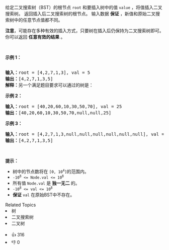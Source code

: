 <p>给定二叉搜索树（BST）的根节点<meta charset="UTF-8" />&nbsp;<code>root</code>&nbsp;和要插入树中的值<meta charset="UTF-8" />&nbsp;<code>value</code>&nbsp;，将值插入二叉搜索树。 返回插入后二叉搜索树的根节点。 输入数据 <strong>保证</strong> ，新值和原始二叉搜索树中的任意节点值都不同。</p>

<p><strong>注意</strong>，可能存在多种有效的插入方式，只要树在插入后仍保持为二叉搜索树即可。 你可以返回 <strong>任意有效的结果</strong> 。</p>

<p>&nbsp;</p>

<p><strong>示例 1：</strong></p>
<img alt="" src="https://assets.leetcode.com/uploads/2020/10/05/insertbst.jpg" />
<pre>
<strong>输入：</strong>root = [4,2,7,1,3], val = 5
<strong>输出：</strong>[4,2,7,1,3,5]
<strong>解释：</strong>另一个满足题目要求可以通过的树是：
<img alt="" src="https://assets.leetcode.com/uploads/2020/10/05/bst.jpg" />
</pre>

<p><strong>示例 2：</strong></p>

<pre>
<strong>输入：</strong>root = [40,20,60,10,30,50,70], val = 25
<strong>输出：</strong>[40,20,60,10,30,50,70,null,null,25]
</pre>

<p><strong>示例 3：</strong></p>

<pre>
<strong>输入：</strong>root = [4,2,7,1,3,null,null,null,null,null,null], val = 5
<strong>输出：</strong>[4,2,7,1,3,5]
</pre>

<p>&nbsp;</p>

<p><strong>提示：</strong></p>

<ul>
	<li>树中的节点数将在<meta charset="UTF-8" />&nbsp;<code>[0,&nbsp;10<sup>4</sup>]</code>的范围内。<meta charset="UTF-8" /></li>
	<li><code>-10<sup>8</sup>&nbsp;&lt;= Node.val &lt;= 10<sup>8</sup></code></li>
	<li>所有值&nbsp;<meta charset="UTF-8" /><code>Node.val</code>&nbsp;是&nbsp;<strong>独一无二</strong>&nbsp;的。</li>
	<li><code>-10<sup>8</sup>&nbsp;&lt;= val &lt;= 10<sup>8</sup></code></li>
	<li><strong>保证</strong>&nbsp;<code>val</code>&nbsp;在原始BST中不存在。</li>
</ul>
<div><div>Related Topics</div><div><li>树</li><li>二叉搜索树</li><li>二叉树</li></div></div><br><div><li>👍 316</li><li>👎 0</li></div>